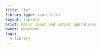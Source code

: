 ```yaml
---
title: "io"
library-type: sourcefile
layout: library
brief: Basic input and output operations
owner: gwjensen
tags:
  - library
---
```

